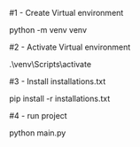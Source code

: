 #1 - Create Virtual environment

python -m venv venv



#2 - Activate Virtual environment

.\venv\Scripts\activate



#3 - Install installations.txt

pip install -r installations.txt



#4 - run project


python main.py
